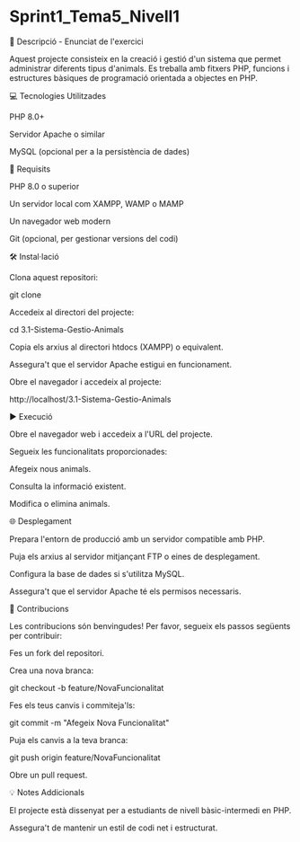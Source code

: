 # Sprint1_Tema5_Nivell1
📄 Descripció - Enunciat de l'exercici

Aquest projecte consisteix en la creació i gestió d'un sistema que permet administrar diferents tipus d'animals. Es treballa amb fitxers PHP, funcions i estructures bàsiques de programació orientada a objectes en PHP.

💻 Tecnologies Utilitzades

PHP 8.0+

Servidor Apache o similar

MySQL (opcional per a la persistència de dades)

💼 Requisits

PHP 8.0 o superior

Un servidor local com XAMPP, WAMP o MAMP

Un navegador web modern

Git (opcional, per gestionar versions del codi)

🛠️ Instal·lació

Clona aquest repositori:

git clone <URL-del-repositori>

Accedeix al directori del projecte:

cd 3.1-Sistema-Gestio-Animals

Copia els arxius al directori htdocs (XAMPP) o equivalent.

Assegura't que el servidor Apache estigui en funcionament.

Obre el navegador i accedeix al projecte:

http://localhost/3.1-Sistema-Gestio-Animals

▶️ Execució

Obre el navegador web i accedeix a l'URL del projecte.

Segueix les funcionalitats proporcionades:

Afegeix nous animals.

Consulta la informació existent.

Modifica o elimina animals.

🌐 Desplegament

Prepara l'entorn de producció amb un servidor compatible amb PHP.

Puja els arxius al servidor mitjançant FTP o eines de desplegament.

Configura la base de dades si s'utilitza MySQL.

Assegura't que el servidor Apache té els permisos necessaris.

🤝 Contribucions

Les contribucions són benvingudes! Per favor, segueix els passos següents per contribuir:

Fes un fork del repositori.

Crea una nova branca:

git checkout -b feature/NovaFuncionalitat

Fes els teus canvis i commiteja'ls:

git commit -m "Afegeix Nova Funcionalitat"

Puja els canvis a la teva branca:

git push origin feature/NovaFuncionalitat

Obre un pull request.

💡 Notes Addicionals

El projecte està dissenyat per a estudiants de nivell bàsic-intermedi en PHP.

Assegura't de mantenir un estil de codi net i estructurat.


